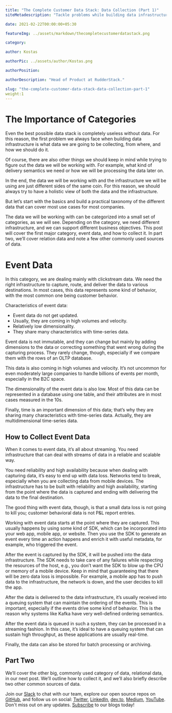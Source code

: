 ```yaml
---
title: "The Complete Customer Data Stack: Data Collection (Part 1)"
siteMetadescription: "Tackle problems while building data infrastructure for your organization - what data you are going collect, from where, and how to do it"

date: 2021-02-22T00:00:00+05:30

featureImg: ../assets/markdown/thecompletecustomerdatastack.png

category:

author: Kostas

authorPic: ../assets/author/Kostas.png

authorPosition:

authorDescription: "Head of Product at RudderStack."

slug: "the-complete-customer-data-stack-data-collection-part-1"
weight:1
---
```



# The Importance of Categories

Even the best possible data stack is completely useless without data. For this reason, the first problem we always face when building data infrastructure is what data we are going to be collecting, from where, and how we should do it. 

Of course, there are also other things we should keep in mind while trying to figure out the data we will be working with. For example, what kind of delivery semantics we need or how we will be processing the data later on.

In the end, the data we will be working with and the infrastructure we will be using are just different sides of the same coin. For this reason, we should always try to have a holistic view of both the data and the infrastructure.

But let’s start with the basics and build a practical taxonomy of the different data that can cover most use cases for most companies.

The data we will be working with can be categorized into a small set of categories, as we will see. Depending on the category, we need different infrastructure, and we can support different business objectives. This post will cover the first major category, event data, and how to collect it. In part two, we’ll cover relation data and note a few other commonly used sources of data. 


# Event Data

In this category, we are dealing mainly with clickstream data. We need the right infrastructure to capture, route, and deliver the data to various destinations. In most cases, this data represents some kind of behavior, with the most common one being customer behavior. 

Characteristics of event data:



*   Event data do not get updated.
*   Usually, they are coming in high volumes and velocity.
*   Relatively low dimensionality.
*   They share many characteristics with time-series data.

Event data is not immutable, and they can change but mainly by adding dimensions to the data or correcting something that went wrong during the capturing process. They rarely change, though, especially if we compare them with the rows of an OLTP database. 

This data is also coming in high volumes and velocity. It’s not uncommon for even moderately large companies to handle billions of events per month, especially in the B2C space. 

The dimensionality of the event data is also low. Most of this data can be represented in a database using one table, and their attributes are in most cases measured in the 10s. 

Finally, time is an important dimension of this data; that’s why they are sharing many characteristics with time-series data. Actually, they are multidimensional time-series data. 


## How to Collect Event Data

When it comes to event data, it’s all about streaming. You need infrastructure that can deal with streams of data in a reliable and scalable way.

You need reliability and high availability because when dealing with capturing data, it’s easy to end up with data loss. Networks tend to break, especially when you are collecting data from mobile devices. The infrastructure has to be built with reliability and high availability, starting from the point where the data is captured and ending with delivering the data to the final destination.

The good thing with event data, though, is that a small data loss is not going to kill you; customer behavioral data is not P&L report entries.

Working with event data starts at the point where they are captured. This usually happens by using some kind of SDK, which can be incorporated into your web app, mobile app, or website. Then you use the SDK to generate an event every time an action happens and enrich it with useful metadata, for example, who triggered the event. 

After the event is captured by the SDK, it will be pushed into the data infrastructure. The SDK needs to take care of any failures while respecting the resources of the host, e.g., you don’t want the SDK to blow up the CPU or memory of a mobile device. Keep in mind that guaranteeing that there will be zero data loss is impossible. For example, a mobile app has to push data to the infrastructure, the network is down, and the user decides to kill the app. 

After the data is delivered to the data infrastructure, it’s usually received into a queuing system that can maintain the ordering of the events. This is important, especially if the events drive some kind of behavior. This is the reason why systems like Kafka have very well-defined ordering semantics. 

After the event data is queued in such a system, they can be processed in a streaming fashion. In this case, it’s ideal to have a queuing system that can sustain high throughput, as these applications are usually real-time. 

Finally, the data can also be stored for batch processing or archiving.  


## Part Two

We’ll cover the other big, commonly used category of data, relational data, in our next post. We’ll outline how to collect it, and we’ll also briefly describe two other common sources of data. 

Join our [Slack](https://resources.rudderstack.com/join-rudderstack-slack) to chat with our team, explore our open source repos on [GitHub](https://github.com/rudderlabs), and follow us on social: [Twitter](https://twitter.com/RudderStack), [LinkedIn](https://www.linkedin.com/company/rudderlabs/), [dev.to](https://dev.to/rudderstack), [Medium](https://rudderstack.medium.com/), [YouTube](https://www.youtube.com/channel/UCgV-B77bV_-LOmKYHw8jvBw). Don't miss out on any updates. [Subscribe](https://rudderstack.com/blog/) to our blogs today!
